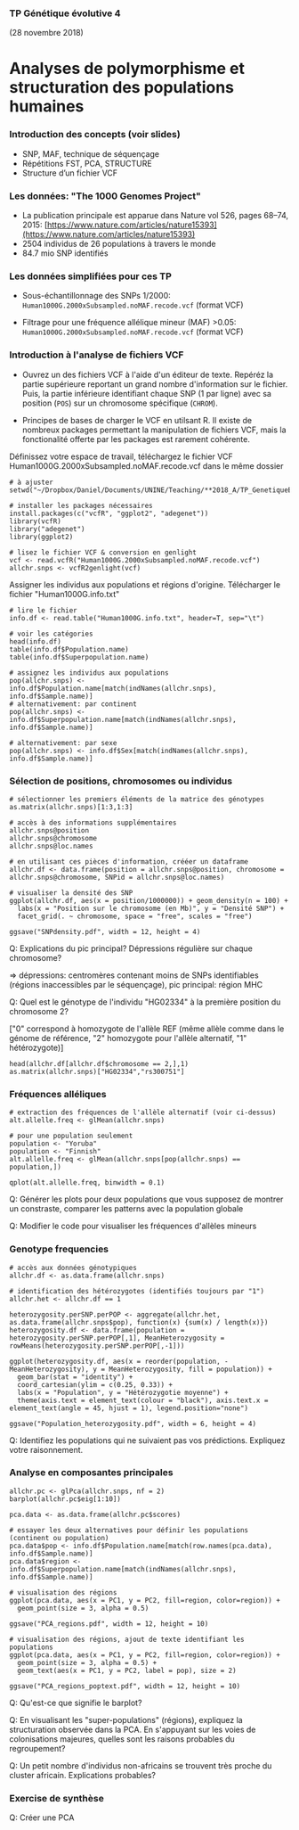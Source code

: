 ### TP Génétique évolutive 4

(28 novembre 2018)


# Analyses de polymorphisme et structuration des populations humaines

### Introduction des concepts (voir slides)

-	SNP, MAF, technique de séquençage
-	Répétitions FST, PCA, STRUCTURE
-	Structure d’un fichier VCF

### Les données: "The 1000 Genomes Project"  
- La publication principale est apparue dans Nature vol 526, pages 68–74, 2015: [https://www.nature.com/articles/nature15393](https://www.nature.com/articles/nature15393)
- 2504 individus de 26 populations à travers le monde
- 84.7 mio SNP identifiés

### Les données simplifiées pour ces TP

- Sous-échantillonnage des SNPs 1/2000: `Human1000G.2000xSubsampled.noMAF.recode.vcf` (format VCF)

- Filtrage pour une fréquence allélique mineur (MAF) >0.05: `Human1000G.2000xSubsampled.noMAF.recode.vcf` (format VCF)

### Introduction à l'analyse de fichiers VCF

- Ouvrez un des fichiers VCF à l'aide d'un éditeur de texte. Repéréz la partie supérieure reportant un grand nombre d'information sur le fichier. Puis, la partie inférieure identifiant chaque SNP (1 par ligne) avec sa position (`POS`) sur un chromosome spécifique (`CHROM`).

- Principes de bases de charger le VCF en utilsant R. Il existe de nombreux packages permettant la manipulation de fichiers VCF, mais la fonctionalité offerte par les packages est rarement cohérente.

Définissez votre espace de travail, téléchargez le fichier VCF Human1000G.2000xSubsampled.noMAF.recode.vcf dans le même dossier  

```
# à ajuster
setwd("~/Dropbox/Daniel/Documents/UNINE/Teaching/**2018_A/TP_GenetiqueEvol_2018/")

# installer les packages nécessaires
install.packages(c("vcfR", "ggplot2", "adegenet"))
library(vcfR)
library("adegenet")
library(ggplot2)

# lisez le fichier VCF & conversion en genlight
vcf <- read.vcfR("Human1000G.2000xSubsampled.noMAF.recode.vcf")
allchr.snps <- vcfR2genlight(vcf)
```

Assigner les individus aux populations et régions d'origine. Télécharger le fichier "Human1000G.info.txt"  

```
# lire le fichier
info.df <- read.table("Human1000G.info.txt", header=T, sep="\t")

# voir les catégories
head(info.df)
table(info.df$Population.name)
table(info.df$Superpopulation.name)

# assignez les individus aux populations
pop(allchr.snps) <- info.df$Population.name[match(indNames(allchr.snps), info.df$Sample.name)]
# alternativement: par continent
pop(allchr.snps) <- info.df$Superpopulation.name[match(indNames(allchr.snps), info.df$Sample.name)]

# alternativement: par sexe
pop(allchr.snps) <- info.df$Sex[match(indNames(allchr.snps), info.df$Sample.name)]
```

### Sélection de positions, chromosomes ou individus

```
# sélectionner les premiers éléments de la matrice des génotypes
as.matrix(allchr.snps)[1:3,1:3]

# accès à des informations supplémentaires
allchr.snps@position
allchr.snps@chromosome
allchr.snps@loc.names

# en utilisant ces pièces d'information, crééer un dataframe
allchr.df <- data.frame(position = allchr.snps@position, chromosome = allchr.snps@chromosome, SNPid = allchr.snps@loc.names)

# visualiser la densité des SNP
ggplot(allchr.df, aes(x = position/1000000)) + geom_density(n = 100) + 
  labs(x = "Position sur le chromosome (en Mb)", y = "Densité SNP") +
  facet_grid(. ~ chromosome, space = "free", scales = "free")

ggsave("SNPdensity.pdf", width = 12, height = 4)
```

Q: Explications du pic principal? Dépressions régulière sur chaque chromosome?

=> dépressions: centromères contenant moins de SNPs identifiables (régions inaccessibles par le séquençage), pic principal: région MHC

Q: Quel est le génotype de l'individu "HG02334" à la première position du chromosome 2?

["0" correspond à homozygote de l'allèle REF (même allèle comme dans le génome de référence, "2" homozygote pour l'allèle alternatif, "1" hétérozygote)]

```
head(allchr.df[allchr.df$chromosome == 2,],1)
as.matrix(allchr.snps)["HG02334","rs300751"]
```

### Fréquences alléliques

```
# extraction des fréquences de l'allèle alternatif (voir ci-dessus)
alt.allelle.freq <- glMean(allchr.snps)

# pour une population seulement
population <- "Yoruba"
population <- "Finnish"
alt.allelle.freq <- glMean(allchr.snps[pop(allchr.snps) == population,])

qplot(alt.allelle.freq, binwidth = 0.1)
```

Q: Générer les plots pour deux populations que vous supposez de montrer un constraste, comparer les patterns avec la population globale

Q: Modifier le code pour visualiser les fréquences d'allèles mineurs



### Genotype frequencies

```
# accès aux données génotypiques
allchr.df <- as.data.frame(allchr.snps)

# identification des hétérozygotes (identifiés toujours par "1")
allchr.het <- allchr.df == 1

heterozygosity.perSNP.perPOP <- aggregate(allchr.het, as.data.frame(allchr.snps$pop), function(x) {sum(x) / length(x)})
heterozygosity.df <- data.frame(population = heterozygosity.perSNP.perPOP[,1], MeanHeterozygosity = rowMeans(heterozygosity.perSNP.perPOP[,-1]))

ggplot(heterozygosity.df, aes(x = reorder(population, -MeanHeterozygosity), y = MeanHeterozygosity, fill = population)) +
  geom_bar(stat = "identity") +
  coord_cartesian(ylim = c(0.25, 0.33)) +
  labs(x = "Population", y = "Hétérozygotie moyenne") +
  theme(axis.text = element_text(colour = "black"), axis.text.x = element_text(angle = 45, hjust = 1), legend.position="none")

ggsave("Population_heterozygosity.pdf", width = 6, height = 4)
```

Q: Identifiez les populations qui ne suivaient pas vos prédictions. Expliquez votre raisonnement.





### Analyse en composantes principales

```
allchr.pc <- glPca(allchr.snps, nf = 2)
barplot(allchr.pc$eig[1:10])

pca.data <- as.data.frame(allchr.pc$scores)

# essayer les deux alternatives pour définir les populations (continent ou population)
pca.data$pop <- info.df$Population.name[match(row.names(pca.data), info.df$Sample.name)]
pca.data$region <- info.df$Superpopulation.name[match(indNames(allchr.snps), info.df$Sample.name)]

# visualisation des régions
ggplot(pca.data, aes(x = PC1, y = PC2, fill=region, color=region)) + 
  geom_point(size = 3, alpha = 0.5)

ggsave("PCA_regions.pdf", width = 12, height = 10)

# visualisation des régions, ajout de texte identifiant les populations
ggplot(pca.data, aes(x = PC1, y = PC2, fill=region, color=region)) + 
  geom_point(size = 3, alpha = 0.5) +
  geom_text(aes(x = PC1, y = PC2, label = pop), size = 2)

ggsave("PCA_regions_poptext.pdf", width = 12, height = 10)
```

Q: Qu'est-ce que signifie le barplot?

Q: En visualisant les "super-populations" (régions), expliquez la structuration observée dans la PCA. En s'appuyant sur les voies de colonisations majeures, quelles sont les raisons probables du regroupement?

Q: Un petit nombre d'individus non-africains se trouvent très proche du cluster africain. Explications probables?


### Exercise de synthèse

Q: Créer une PCA 


